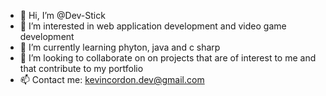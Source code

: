 - 👋 Hi, I’m @Dev-Stick
- 👀 I’m interested in web application development and video game development
- 🌱 I’m currently learning phyton, java and c sharp
- 💞️ I’m looking to collaborate on on projects that are of interest to me and that contribute to my portfolio
- 📫 Contact me: kevincordon.dev@gmail.com
